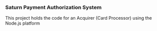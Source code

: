 ### Saturn Payment Authorization System
This project holds the code for an Acquirer (Card Processor) using the Node.js platform
